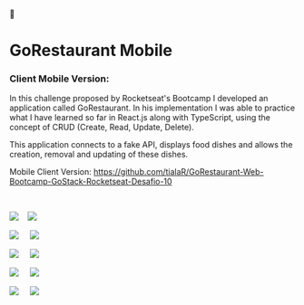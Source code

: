 🚀 <h1>GoRestaurant Mobile </h1>

<h3>Client Mobile Version:</h3>

<p>
In this challenge proposed by Rocketseat's Bootcamp I developed an application called GoRestaurant.
In his implementation I was able to practice what I have learned so far in React.js along with TypeScript, using the concept of CRUD (Create, Read, Update, Delete).
    
This application connects to a fake API, displays food dishes and allows the creation, removal and updating of these dishes.
</p>

Mobile Client Version: https://github.com/tialaR/GoRestaurant-Web-Bootcamp-GoStack-Rocketseat-Desafio-10

</br>

![](gif01.gif) _&nbsp;&nbsp;_ ![](gif02.gif) 
</br>

![](tela01.png) _&nbsp;&nbsp;&nbsp;_ ![](tela02.png)
</br>

![](tela03.png) _&nbsp;&nbsp;&nbsp;_ ![](tela04.png) 
</br>

![](tela05.png) _&nbsp;&nbsp;&nbsp;_ ![](tela06.png)
</br>

![](tela07.png) _&nbsp;&nbsp;&nbsp;_ ![](tela08.png)

